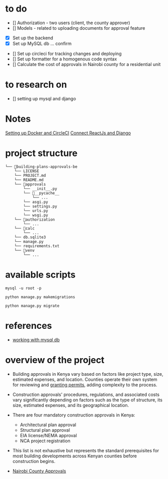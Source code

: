 # to do
* [] Authorization - two users (client, the county approver)
* [] Models - related to uploading documents for approval feature
* [x] Set up the backend
* [x] Set up MySQL db ... confirm
* [] Set up circleci for tracking changes and deploying
* [] Set up formatter for a homogenous code syntax
* [] Calculate the cost of approvals in Nairobi county for a residential unit


# to research on
* [] setting up mysql and django

# Notes
[Setting up Docker and CircleCI](https://circleci.com/blog/continuous-integration-for-django-projects/)
[Connect ReactJs and Django](https://medium.com/@devsumitg/how-to-connect-reactjs-django-framework-c5ba268cb8be)

# project structure
```
└── 📁building-plans-approvals-be
    └── LICENSE
    └── PROJECT.md
    └── README.md
    └── 📁approvals
        └── __init__.py
        └── 📁__pycache__
            └── ...
        └── asgi.py
        └── settings.py
        └── urls.py
        └── wsgi.py
    └── 📁authorization
        └── ...
    └── 📁calc
        └── ...
    └── db.sqlite3
    └── manage.py
    └── requirements.txt
    └── 📁venv
        └── ...
```

# available scripts

```mysql -u root -p```

```python manage.py makemigrations```

```python manage.py migrate```


# references
- [working with mysql db](https://blog.devart.com/mysql-command-line-client.html#How-to-use-MySQL-command-line-client?)

# overview of the project
- Building approvals in Kenya vary based on factors like project type, size, estimated expenses, and location. Counties operate their own system for reviewing and [granting permits](https://www.buyrentkenya.com/discover/step-by-step-process-of-obtaining-building-permits-in-kenya#:~:text=There%20are%20four%20mandatory%20construction,EIA%20license%2FNEMA%20approval), adding complexity to the process.
- Construction approvals' procedures, regulations, and associated costs vary significantly depending on factors such as the type of structure, its size, estimated expenses, and its geographical location.
- There are four mandatory construction approvals in Kenya:
    - Architectural plan approval
    - Structural plan approval
    - EIA license/NEMA approval
    - NCA project registration

- This list is not exhaustive but represents the standard prerequisites for most building developments across Kenyan counties before construction begins.

- [Nairobi County Approvals](https://integrum.co.ke/construction-permits-in-kenya-nairobi-building-approval-costs/#Building_Approval_Costs_In_Nairobi)